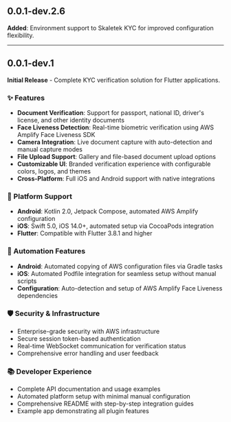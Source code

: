 ## 0.0.1-dev.2.6

**Added**: Environment support to Skaletek KYC for improved configuration flexibility.

---
## 0.0.1-dev.1

**Initial Release** - Complete KYC verification solution for Flutter applications.

### ✨ Features
* **Document Verification**: Support for passport, national ID, driver's license, and other identity documents
* **Face Liveness Detection**: Real-time biometric verification using AWS Amplify Face Liveness SDK
* **Camera Integration**: Live document capture with auto-detection and manual capture modes
* **File Upload Support**: Gallery and file-based document upload options
* **Customizable UI**: Branded verification experience with configurable colors, logos, and themes
* **Cross-Platform**: Full iOS and Android support with native integrations

### 🔧 Platform Support
* **Android**: Kotlin 2.0, Jetpack Compose, automated AWS Amplify configuration
* **iOS**: Swift 5.0, iOS 14.0+, automated setup via CocoaPods integration
* **Flutter**: Compatible with Flutter 3.8.1 and higher

### 🚀 Automation Features
* **Android**: Automated copying of AWS configuration files via Gradle tasks
* **iOS**: Automated Podfile integration for seamless setup without manual scripts
* **Configuration**: Auto-detection and setup of AWS Amplify Face Liveness dependencies

### 🛡️ Security & Infrastructure
* Enterprise-grade security with AWS infrastructure
* Secure session token-based authentication
* Real-time WebSocket communication for verification status
* Comprehensive error handling and user feedback

### 📚 Developer Experience
* Complete API documentation and usage examples
* Automated platform setup with minimal manual configuration
* Comprehensive README with step-by-step integration guides
* Example app demonstrating all plugin features
